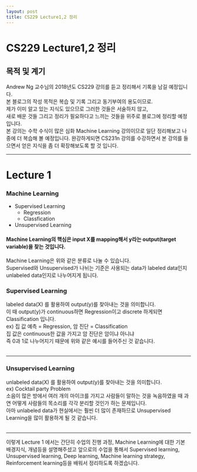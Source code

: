 ```yaml
---
layout: post
title: CS229 Lecture1,2 정리
---
```

# CS229 Lecture1,2 정리
## __목적 및 계기__

Andrew Ng 교수님의 2018년도 CS229 강의를 듣고 정리해서 기록을 남길 예정입니다.   
본 블로그의 작성 목적은 복습 및 기록 그리고 동기부여의 용도이므로.   
제가 이미 알고 있는 지식도 있으므로 그러한 것들은 서술하지 않고,  
새로 배운 것들 그리고 정리가 필요하다고 느끼는 것들을 위주로 블로그에 정리할 예정입니다.   
본 강의는 수학 수식이 많은 심화 Machine Learning 강의이므로 일단 정리해보고 나중에 더 복습해 볼 예정입니다.
완강하게되면 CS231n 강의를 수강하면서 본 강의를 들으면서 얻은 지식을 좀 더 확장해보도록 할 것 입니다.
      
 - - -  
# __Lecture 1__
 
### __Machine Learning__
* Supervised Learning
  * Regression
  * Classfication
* Unsupervised Learning<br/>

#### __Machine Learning의 핵심은 input X를 mapping해서 y라는 output(target variable)을 찾는 것입니다.__

Machine Learning은 위와 같은 분류로 나눌 수 있습니다.<br/>
Supervised와 Unsupervised가 나뉘는 기준은 사용되는 data가 labeled data인지 unlabeled data인지로 나누어지게 됩니다.   

### __Supervised Learning__   
labeled data(X) 를 활용하여 output(y)를 찾아내는 것을 의미합니다.   
이 때 output(y)가 continuous하면 Regression이고 discrete 하게되면 Classification 입니다.   
ex) 집 값 예측 = Regression, 암 진단 = Classification   
집 값은 continuous한 값을 가지고 암 진단은 암이냐 아니냐   
 즉 0과 1로 나누어지기 때문에 위와 같은 예시를 들어주신 것 같습니다.<br/>
<br/>
- - -
### __Unsupervised Learning__   
unlabeled data(X) 를 활용하여 output(y)를 찾아내는 것을 의미합니다.   
ex) Cocktail party Problem   
소음이 많은 방에서 여러 개의 마이크를 가지고 사람들이 말하는 것을 녹음하였을 때 과연 어떻게 사람들의 목소리를 각각 분리할 것인가 하는 문제입니다.   
아마 unlabeled data가 현실에서는 훨씬 더 많이 존재하므로 Unsupervised Learning을 많이 활용하게 될 것 같습니다.<br/>
<br/>
- - -
이렇게 Lecture 1 에서는 간단히 수업의 진행 과정, Machine Learning에 대한 기본 배경지식, 개념등을 설명해주셨고 앞으로의 수업을 통해서 Supervised learning, Unsupervised learning, Deep learning, Machine learning strategy, Reinforcement learning등을 배워서 정리하도록 하겠습니다.    


